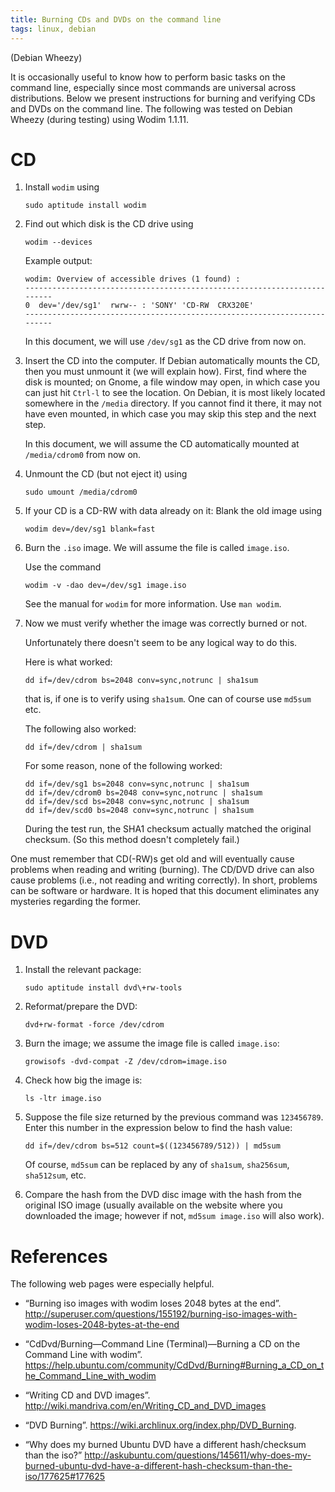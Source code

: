 ```yaml
---
title: Burning CDs and DVDs on the command line
tags: linux, debian
---
```

 (Debian Wheezy)

It is occasionally useful to know how to perform basic tasks on the command line, especially since most commands are universal across distributions.
Below we present instructions for burning and verifying CDs and DVDs on the command line.
The following was tested on Debian Wheezy (during testing) using Wodim 1.1.11.

# CD

1. Install `wodim` using

    ~~~~
    sudo aptitude install wodim
    ~~~~

1. Find out which disk is the CD drive using

    ~~~~
    wodim --devices
    ~~~~

    Example output:

    ~~~~
    wodim: Overview of accessible drives (1 found) :
    -------------------------------------------------------------------------
    0  dev='/dev/sg1'  rwrw-- : 'SONY' 'CD-RW  CRX320E'
    -------------------------------------------------------------------------
    ~~~~

    In this document, we will use `/dev/sg1` as the CD drive from now
    on.

1. Insert the CD into the computer.
If Debian automatically mounts the CD, then you must unmount it (we will
explain how).  First, find where the disk is mounted; on Gnome, a file
window may open, in which case you can just hit `Ctrl-l` to see the
location.  On Debian, it is most likely located somewhere in the
`/media` directory.  If you cannot find it there, it may not have even
mounted, in which case you may skip this step and the next step.

    In this document, we will assume the CD automatically mounted at
    `/media/cdrom0` from now on.

1. Unmount the CD (but not eject it) using

    ~~~~
    sudo umount /media/cdrom0
    ~~~~

1. If your CD is a CD-RW with data already on it: Blank the old image using

    ~~~~
    wodim dev=/dev/sg1 blank=fast
    ~~~~

1. Burn the `.iso` image. We will assume the file is called `image.iso`.

    Use the command

    ~~~~
    wodim -v -dao dev=/dev/sg1 image.iso
    ~~~~

    See the manual for `wodim` for more information. Use `man wodim`.

1. Now we must verify whether the image was correctly burned or not.

    Unfortunately there doesn't seem to be any logical way to do this.

    Here is what worked:

    ~~~~
    dd if=/dev/cdrom bs=2048 conv=sync,notrunc | sha1sum
    ~~~~

    that is, if one is to verify using `sha1sum`.  One can of course use
    `md5sum` etc.

    The following also worked:

    ~~~~
    dd if=/dev/cdrom | sha1sum
    ~~~~

    For some reason, none of the following worked:

    ~~~~
    dd if=/dev/sg1 bs=2048 conv=sync,notrunc | sha1sum
    dd if=/dev/cdrom0 bs=2048 conv=sync,notrunc | sha1sum
    dd if=/dev/scd bs=2048 conv=sync,notrunc | sha1sum
    dd if=/dev/scd0 bs=2048 conv=sync,notrunc | sha1sum
    ~~~~

    During the test run, the SHA1 checksum actually matched the original
    checksum. (So this method doesn't completely fail.)

One must remember that CD(-RW)s get old and will eventually cause
problems when reading and writing (burning).  The CD/DVD drive can also
cause problems (i.e., not reading and writing correctly).  In short,
problems can be software or hardware.  It is hoped that this document
eliminates any mysteries regarding the former.



# DVD

1. Install the relevant package:

    ~~~~
    sudo aptitude install dvd\+rw-tools
    ~~~~

1. Reformat/prepare the DVD:

    ~~~~
    dvd+rw-format -force /dev/cdrom
    ~~~~

1. Burn the image; we assume the image file is called `image.iso`:

    ~~~~
    growisofs -dvd-compat -Z /dev/cdrom=image.iso
    ~~~~

1. Check how big the image is:

    ~~~~
    ls -ltr image.iso
    ~~~~

1. Suppose the file size returned by the previous command was `123456789`.
Enter this number in the expression below to find the hash value:

    ~~~~
    dd if=/dev/cdrom bs=512 count=$((123456789/512)) | md5sum
    ~~~~

    Of course, `md5sum` can be replaced by any of `sha1sum`, `sha256sum`, `sha512sum`, etc.

1. Compare the hash from the DVD disc image with the hash from the original ISO image (usually available on the website where you downloaded the image; however if not, `md5sum image.iso` will also work).

# References

The following web pages were especially helpful.

- “Burning iso images with wodim loses 2048 bytes at the end”.
<http://superuser.com/questions/155192/burning-iso-images-with-wodim-loses-2048-bytes-at-the-end>

- “CdDvd/Burning—Command Line (Terminal)—Burning a CD on the Command Line with wodim”.
<https://help.ubuntu.com/community/CdDvd/Burning#Burning_a_CD_on_the_Command_Line_with_wodim>

- “Writing CD and DVD images”.
<http://wiki.mandriva.com/en/Writing_CD_and_DVD_images>

- “DVD Burning”.
<https://wiki.archlinux.org/index.php/DVD_Burning>.

- “Why does my burned Ubuntu DVD have a different hash/checksum than the iso?”
<http://askubuntu.com/questions/145611/why-does-my-burned-ubuntu-dvd-have-a-different-hash-checksum-than-the-iso/177625#177625>
